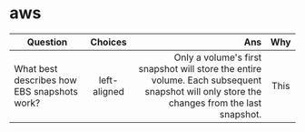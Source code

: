 # aws

| Question   |      Choices      |  Ans | Why |
|----------|:-------------:|------:|:------:|
| What best describes how EBS snapshots work? |left-aligned |Only a volume's first snapshot will store the entire volume. Each subsequent snapshot will only store the changes from the last snapshot. | This |
